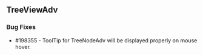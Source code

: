 ## TreeViewAdv

### Bug Fixes

* \#198355 - ToolTip for TreeNodeAdv will be displayed properly on mouse hover.